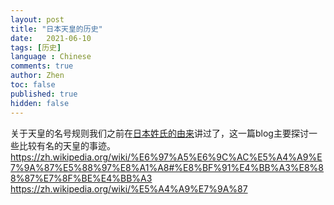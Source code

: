 ```yaml
---
layout: post
title: "日本天皇的历史"
date:   2021-06-10
tags: [历史]
language : Chinese
comments: true
author: Zhen
toc: false
published: true
hidden: false
---
```

关于天皇的名号规则我们之前在[日本姓氏的由来](/日本姓氏的由来/)讲过了，这一篇blog主要探讨一些比较有名的天皇的事迹。
https://zh.wikipedia.org/wiki/%E6%97%A5%E6%9C%AC%E5%A4%A9%E7%9A%87%E5%88%97%E8%A1%A8#%E8%BF%91%E4%BB%A3%E8%88%87%E7%8F%BE%E4%BB%A3
https://zh.wikipedia.org/wiki/%E5%A4%A9%E7%9A%87



<!--stackedit_data:
eyJoaXN0b3J5IjpbLTg3NzEwNzcxOF19
-->